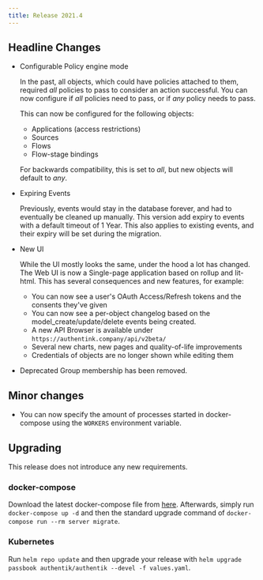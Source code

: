 ```yaml
---
title: Release 2021.4
---
```


## Headline Changes

- Configurable Policy engine mode

    In the past, all objects, which could have policies attached to them, required *all* policies to pass to consider an action successful.
    You can now configure if *all* policies need to pass, or if *any* policy needs to pass.

    This can now be configured for the following objects:

    - Applications (access restrictions)
    - Sources
    - Flows
    - Flow-stage bindings

    For backwards compatibility, this is set to *all*, but new objects will default to *any*.

- Expiring Events

    Previously, events would stay in the database forever, and had to eventually be cleaned up manually. This version add expiry to events with a default
    timeout of 1 Year. This also applies to existing events, and their expiry will be set during the migration.

- New UI

    While the UI mostly looks the same, under the hood a lot has changed. The Web UI is now a Single-page application based on rollup and lit-html. This has several consequences and new features, for example:

    - You can now see a user's OAuth Access/Refresh tokens and the consents they've given
    - You can now see a per-object changelog based on the model_create/update/delete events being created.
    - A new API Browser is available under `https://authentink.company/api/v2beta/`
    - Several new charts, new pages and quality-of-life improvements
    - Credentials of objects are no longer shown while editing them

- Deprecated Group membership has been removed.

## Minor changes

- You can now specify the amount of processes started in docker-compose using the `WORKERS` environment variable.

## Upgrading

This release does not introduce any new requirements.

### docker-compose

Download the latest docker-compose file from [here](https://raw.githubusercontent.com/BeryJu/authentik/version-2021.4/docker-compose.yml). Afterwards, simply run `docker-compose up -d` and then the standard upgrade command of `docker-compose run --rm server migrate`.

### Kubernetes

Run `helm repo update` and then upgrade your release with `helm upgrade passbook authentik/authentik --devel -f values.yaml`.
